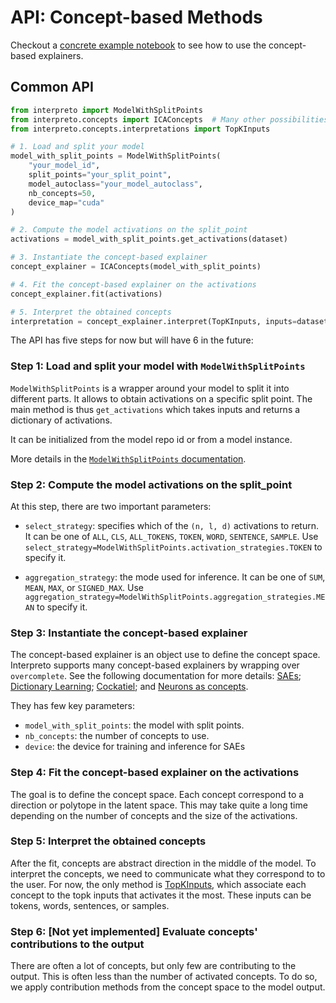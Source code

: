 # API: Concept-based Methods

Checkout a [concrete example notebook](https://github.com/FOR-sight-ai/interpreto/blob/main/docs/notebooks/concept_examples.ipynb) to see how to use the concept-based explainers.

## Common API

```python
from interpreto import ModelWithSplitPoints
from interpreto.concepts import ICAConcepts  # Many other possibilities here
from interpreto.concepts.interpretations import TopKInputs

# 1. Load and split your model
model_with_split_points = ModelWithSplitPoints(
    "your_model_id",
    split_points="your_split_point",
    model_autoclass="your_model_autoclass",
    nb_concepts=50,
    device_map="cuda"
)

# 2. Compute the model activations on the split_point
activations = model_with_split_points.get_activations(dataset)

# 3. Instantiate the concept-based explainer
concept_explainer = ICAConcepts(model_with_split_points)

# 4. Fit the concept-based explainer on the activations
concept_explainer.fit(activations)

# 5. Interpret the obtained concepts
interpretation = concept_explainer.interpret(TopKInputs, inputs=dataset)
```

The API has five steps for now but will have 6 in the future:

### Step 1: Load and split your model with `ModelWithSplitPoints`

`ModelWithSplitPoints` is a wrapper around your model to split it into different parts.
It allows to obtain activations on a specific split point.
The main method is thus `get_activations` which takes inputs and returns a dictionary of activations.

It can be initialized from the model repo id or from a model instance.

More details in the [`ModelWithSplitPoints` documentation](./model_with_split_points.md).

### Step 2: Compute the model activations on the split_point

At this step, there are two important parameters:

- `select_strategy`: specifies which of the `(n, l, d)` activations to return.
It can be one of `ALL`, `CLS`, `ALL_TOKENS`, `TOKEN`, `WORD`, `SENTENCE`, `SAMPLE`.
Use `select_strategy=ModelWithSplitPoints.activation_strategies.TOKEN` to specify it.

- `aggregation_strategy`: the mode used for inference.
It can be one of `SUM`, `MEAN`, `MAX`, or `SIGNED_MAX`.
Use `aggregation_strategy=ModelWithSplitPoints.aggregation_strategies.MEAN` to specify it.

### Step 3: Instantiate the concept-based explainer

The concept-based explainer is an object use to define the concept space.
Interpreto supports many concept-based explainers by wrapping over `overcomplete`.
See the following documentation for more details: [SAEs](./methods/sae.md);
[Dictionary Learning](./methods/optim.md); [Cockatiel](./methods/cockatiel.md); and [Neurons as concepts](.methods/neurons_as_concepts.md).

They has few key parameters:

- `model_with_split_points`: the model with split points.
- `nb_concepts`: the number of concepts to use.
- `device`: the device for training and inference for SAEs

### Step 4: Fit the concept-based explainer on the activations

The goal is to define the concept space. Each concept correspond to a direction or polytope in the latent space.
This may take quite a long time depending on the number of concepts and the size of the activations.

### Step 5: Interpret the obtained concepts

After the fit, concepts are abstract direction in the middle of the model.
To interpret the concepts, we need to communicate what they correspond to to the user.
For now, the only method is [TopKInputs](./interpretations/topk_inputs.md),
which associate each concept to the topk inputs that activates it the most.
These inputs can be tokens, words, sentences, or samples.

### Step 6: [Not yet implemented] Evaluate concepts' contributions to the output

There are often a lot of concepts, but only few are contributing to the output.
This is often less than the number of activated concepts.
To do so, we apply contribution methods from the concept space to the model output.
